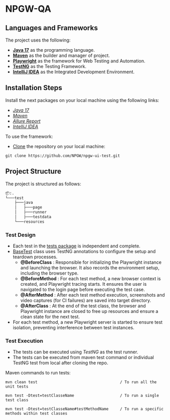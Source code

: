 # NPGW-QA

## Languages and Frameworks

The project uses the following:

- **[Java 17](https://openjdk.org/projects/jdk/17/)** as the programming language.
- **[Maven](https://maven.apache.org)** as the builder and manager of project.
- **[Playwright](https://playwright.dev/)** as the framework for Web Testing and Automation.
- **[TestNG](https://testng.org/doc/)** as the Testing Framework.
- **[IntelliJ IDEA](https://www.jetbrains.com/idea/)** as the Integrated Development Environment.

## Installation Steps

Install the next packages on your local machine using the following links:
- *[Java 17](https://www.oracle.com/java/technologies/javase/jdk17-archive-downloads.html)*
- *[Maven](https://maven.apache.org/download.cgi)*
- *[Allure Report](https://allurereport.org/docs/install/)*
- *[IntelliJ IDEA](https://www.jetbrains.com/idea/download)*

To use the framework:
- [Clone](https://www.jetbrains.com/help/clion/set-up-a-git-repository.html#clone-repo) the repository on your local machine:
```
git clone https://github.com/NPGW/npgw-ui-test.git
```

## Project Structure

The project is structured as follows:

```bash
📦:.
└───test
    ├───java
    │   ├───page
    │   ├───runner
    │   ├───testdata
    └───resources
```

### Test Design
- Each test in the [tests package](./src/test/java) is independent and complete.
- [BaseTest](./src/test/java/runner/BaseTest.java) class uses TestNG annotations to configure the setup and teardown processes.
    - **@BeforeClass** : Responsible for initializing the Playwright instance and launching the browser.
      It also records the environment setup, including the browser type.
    - **@BeforeMethod** : For each test method, a new browser context is created, and Playwright tracing starts.
      It ensures the user is navigated to the login page before executing the test case.
    - **@AfterMethod** : After each test method execution, screenshots and video captures (for CI failures)
      are saved into target directory.
    - **@AfterClass** : At the end of the test class, the browser and Playwright instance are closed
      to free up resources and ensure a clean state for the next test.
- For each test method, a new Playwright server is started to ensure test isolation, preventing interference
  between test instances.

### Test Execution
- The tests can be executed using *TestNG* as the test runner.
- The tests can be executed from maven test command or individual TestNG test from local after cloning the repo.

Maven commands to run tests:

    mvn clean test                                    / To run all the unit tests

    mvn test -Dtest=testClasseName                    / To run a single test class

    mvn test -Dtest=testClasseName#testMethodName     / To run a specific methods within test classes



